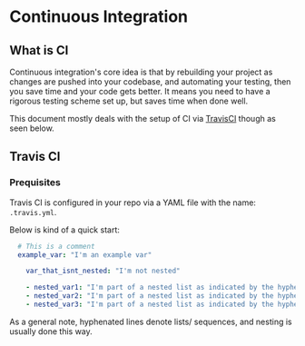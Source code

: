 # Continuous Integration

## What is CI

Continuous integration's core idea is that by rebuilding your project as changes are pushed into your codebase, and automating your testing, then you save time and your code gets better. It means you need to have a rigorous testing scheme set up, but saves time when done well.

This document mostly deals with the setup of CI via [TravisCI](https://travis-ci.org) though as seen below.

## Travis CI

### Prequisites

Travis CI is configured in your repo via a YAML file with the name: `.travis.yml`.

Below is kind of a quick start:

  ```yml
    # This is a comment
    example_var: "I'm an example var"

      var_that_isnt_nested: "I'm not nested"

      - nested_var1: "I'm part of a nested list as indicated by the hyphen"
      - nested_var2: "I'm part of a nested list as indicated by the hyphen"
      - nested_var3: "I'm part of a nested list as indicated by the hyphen"
  ```
As a general note, hyphenated lines denote lists/ sequences, and nesting is usually done this way.
